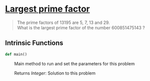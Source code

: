 <h1><a href="https://projecteuler.net/problem=3" class="title-custom-link">Largest prime factor</a></h1>

> The prime factors of 13195 are 5, 7, 13 and 29.  
> What is the largest prime factor of the number 600851475143 ?

<h2>Intrinsic Functions</h2>

```python
def main()
```

<div markdown="1" style="margin-left: 30px;">

Main method to run and set the parameters for this problem


</div>

<div markdown="1" style="margin-left: 30px;">

Returns *Integer*: Solution to this problem

</div>